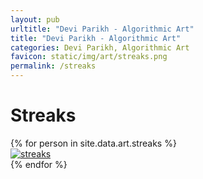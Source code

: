 ```yaml
---
layout: pub
urltitle: "Devi Parikh - Algorithmic Art"
title: "Devi Parikh - Algorithmic Art"
categories: Devi Parikh, Algorithmic Art
favicon: static/img/art/streaks.png
permalink: /streaks
---
```


# Streaks

<div class = 'art'>
  {% for person in site.data.art.streaks %}
  <div class = 'artpiece'>
    <a href = '{{ person.link }}'><img src = '{{person.link}}' alt = 'streaks'></a>
  </div>
  {% endfor %}
</div>